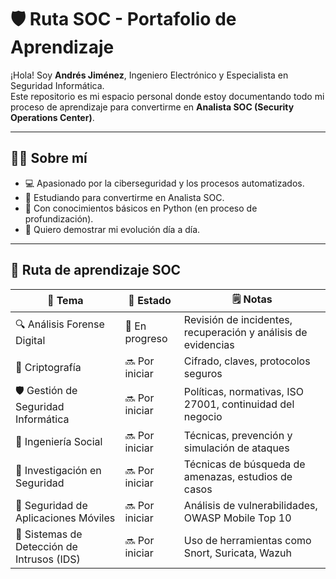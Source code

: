 # 🛡️ Ruta SOC - Portafolio de Aprendizaje

¡Hola! Soy **Andrés Jiménez**, Ingeniero Electrónico y Especialista en Seguridad Informática.  
Este repositorio es mi espacio personal donde estoy documentando todo mi proceso de aprendizaje para convertirme en **Analista SOC (Security Operations Center)**.

---

## 👨‍💻 Sobre mí

- 💻 Apasionado por la ciberseguridad y los procesos automatizados.
- 🧠 Estudiando para convertirme en Analista SOC.
- 🐍 Con conocimientos básicos en Python (en proceso de profundización).
- 🚀 Quiero demostrar mi evolución día a día.

---

## 🧠 Ruta de aprendizaje SOC


| 🧩 Tema                           | 📌 Estado        | 🗒️ Notas                                            |
|-----------------------------------|------------------|-----------------------------------------------------|
| 🔍 Análisis Forense Digital       | 🔄 En progreso   | Revisión de incidentes, recuperación y análisis de evidencias |
| 🔐 Criptografía                   | 🔜 Por iniciar   | Cifrado, claves, protocolos seguros                |
| 🛡️ Gestión de Seguridad Informática | 🔜 Por iniciar   | Políticas, normativas, ISO 27001, continuidad del negocio |
| 🎯 Ingeniería Social              | 🔜 Por iniciar   | Técnicas, prevención y simulación de ataques       |
| 🧪 Investigación en Seguridad     | 🔜 Por iniciar   | Técnicas de búsqueda de amenazas, estudios de casos |
| 📱 Seguridad de Aplicaciones Móviles | 🔜 Por iniciar   | Análisis de vulnerabilidades, OWASP Mobile Top 10  |
| 🧷 Sistemas de Detección de Intrusos (IDS) | 🔜 Por iniciar | Uso de herramientas como Snort, Suricata, Wazuh |

